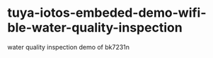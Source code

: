 # tuya-iotos-embeded-demo-wifi-ble-water-quality-inspection
water quality inspection demo of bk7231n
